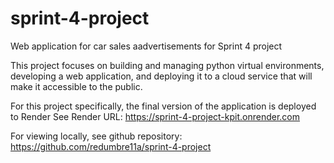 # sprint-4-project
Web application for car sales aadvertisements for Sprint 4 project 

This project focuses on building and managing python virtual environments, developing a web application, and deploying it to a cloud service that will make it accessible to the public.

For this project specifically, the final version of the application is deployed to Render
See Render URL: https://sprint-4-project-kpit.onrender.com

For viewing locally, see github repository: https://github.com/redumbre11a/sprint-4-project
